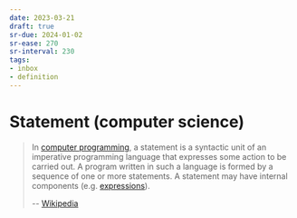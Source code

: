 ```yaml
---
date: 2023-03-21
draft: true
sr-due: 2024-01-02
sr-ease: 270
sr-interval: 230
tags:
- inbox
- definition
---
```


# Statement (computer science)

> In [computer programming](./computer%20programming.md), a statement is a syntactic
> unit of an imperative programming language that expresses some action to be
> carried out. A program written in such a language is formed by a sequence of
> one or more statements. A statement may have internal components (e.g.
> [expressions](./expression%20%28computer%20science%29.md)).
>
> -- [Wikipedia](https://en.wikipedia.org/wiki/Statement_\(computer_science\))